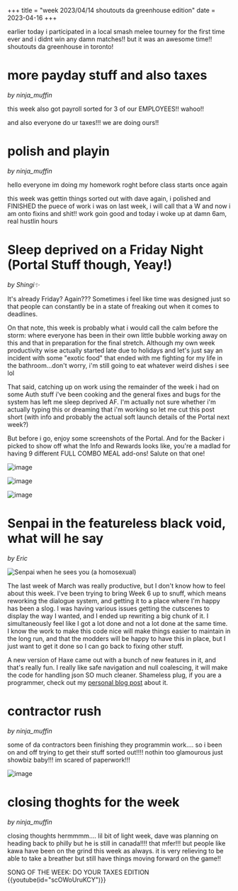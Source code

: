 +++
title = "week 2023/04/14 shoutouts da greenhouse edition"
date = 2023-04-16
+++

earlier today i participated in a local smash melee tourney for the first time ever and i didnt win any damn matches!! but it was an awesome time!! shoutouts da greenhouse in toronto!
<!-- more -->
# more payday stuff and also taxes
*by ninja_muffin* 

this week also got payroll sorted for 3 of our EMPLOYEES!! wahoo!! 

and also everyone do ur taxes!!! we are doing ours!!
    
# polish and playin
*by ninja_muffin* 

hello everyone im doing my homework roght before class starts once again

this week was gettin things sorted out with dave again, i polished and FINISHED the puece of work i was on last week, i will call that a W and now i am onto fixins and shit!! work goin good and today i woke up at damn 6am, real hustlin hours
    
# Sleep deprived on a Friday Night (Portal Stuff though, Yeay!)
*by Shingi✨* 

It's already Friday? Again??? Sometimes i feel like time was designed just so that people can constantly be in a state of freaking out when it comes to deadlines.

On that note, this week is probably what i would call the calm before the storm: where everyone has been in their own little bubble working away on this and that in preparation for the final stretch. Although my own week productivity wise actually started late due to holidays and let's just say an incident with some "exotic food" that ended with me fighting for my life in the bathroom...don't worry, i'm still going to eat whatever weird dishes i see lol

That said, catching up on work using the remainder of the week i had on some Auth stuff i've been cooking and the general fixes and bugs for the system has left me sleep deprived AF.  I'm actually not sure whether i'm actually typing this or dreaming that i'm working so let me cut this post short (with info and probably the actual soft launch details of the Portal next week?)

But before i go, enjoy some screenshots of the Portal. And for the Backer i picked to show off what the Info and Rewards looks like, you're a madlad for having 9 different FULL COMBO MEAL add-ons! Salute on that one!

![image](https://cdn.discordapp.com/attachments/1096569886177763409/1096569886408462436/login.png)

![image](https://cdn.discordapp.com/attachments/1096569886177763409/1096569887134064732/backer_home_kinda.png)

![image](https://cdn.discordapp.com/attachments/1096569886177763409/1096569887415095356/settings_page.png)
    
# Senpai in the featureless black void, what will he say
*by Eric* 

![Senpai when he sees you (a homosexual)](https://www.newgrounds.com/dump/draw/f50a2c6af18d6a4524ae34fbc733baea)

The last week of March was really productive, but I don't know how to feel about this week. I've been trying to bring Week 6 up to snuff, which means reworking the dialogue system, and getting it to a place where I'm happy has been a slog. I was having various issues getting the cutscenes to display the way I wanted, and I ended up rewriting a big chunk of it. I simultaneously feel like I got a lot done and not a lot done at the same time. I know the work to make this code nice will make things easier to maintain in the long run, and that the modders will be happy to have this in place, but I just want to get it done so I can go back to fixing other stuff.

A new version of Haxe came out with a bunch of new features in it, and that's really fun. I really like safe navigation and null coalescing, it will make the code for handling json SO much cleaner. Shameless plug, if you are a programmer, check out my [personal blog post](https://www.elitemastereric.com/Haxe-430/) about it.
    
# contractor rush
*by ninja_muffin* 

some of da contractors been finishing they programmin work.... so i been on and off trying to get their stuff sorted out!!!! nothin too glamourous just showbiz baby!!! im scared of paperwork!!!

![image](https://cdn.discordapp.com/attachments/1097032476074987640/1097032476209193001/kirby.gif)
    
# closing thoghts for the week
*by ninja_muffin* 

closing thoughts hermmmm....
lil bit of light week, dave was planning on heading back to philly but he is still in canada!!!! that mfer!!! but people like kawa have been on the grind this week as always. it is very relieving to be able to take a breather but still have things moving forward on the game!! 

SONG OF THE WEEK: DO YOUR TAXES EDITION
{{youtube(id="scOWoUruKCY")}}
    

